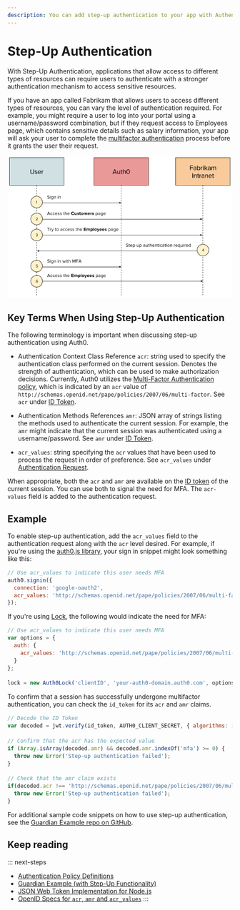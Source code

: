 ```yaml
---
description: You can add step-up authentication to your app with Authentication Context Class Reference
---
```

# Step-Up Authentication

With Step-Up Authentication, applications that allow access to different types of resources can require users to authenticate with a stronger authentication mechanism to access sensitive resources.

If you have an app called Fabrikam that allows users to access different types of resources, you can vary the level of authentication required. For example, you might require a user to log into your portal using a username/password combination, but if they request access to Employees page, which contains sensitive details such as salary information, your app will ask your user to complete the [multifactor authentication](/multifactor-authentication) process before it grants the user their request.

![](/media/articles/step-up-authentication/flow.png)

## Key Terms When Using Step-Up Authentication

The following terminology is important when discussing step-up authentication using Auth0.

* Authentication Context Class Reference `acr`: string used to specify the authentication class performed on the current session. Denotes the strength of authentication, which can be used to make authorization decisions. Currently, Auth0 utilizes the [Multi-Factor Authentication policy](http://schemas.openid.net/pape/policies/2007/06/multi-factor), which is indicated by an `acr` value of `http://schemas.openid.net/pape/policies/2007/06/multi-factor`. See `acr` under [ID Token](http://openid.net/specs/openid-connect-core-1_0.html#IDToken).

* Authentication Methods References `amr`: JSON array of strings listing the methods used to authenticate the current session. For example, the `amr` might indicate that the current session was authenticated using a username/password.  See `amr` under [ID Token](http://openid.net/specs/openid-connect-core-1_0.html#IDToken).

* `acr_values`: string specifying the `acr` values that have been used to process the request in order of preference. See `acr_values` under [Authentication Request](http://openid.net/specs/openid-connect-core-1_0.html#AuthorizationEndpoint).

When appropriate, both the `acr` and `amr` are available on the [ID token](/tokens/id-token) of the current session. You can use both to signal the need for MFA. The `acr-values` field is added to the authentication request.

## Example

To enable step-up authentication, add the `acr_values` field to the authentication request along with the `acr` level desired. For example, if you're using the [auth0.js library](/libraries/auth0js), your sign in snippet might look something like this:

```js
// Use acr_values to indicate this user needs MFA
auth0.signin({
  connection: 'google-oauth2',
  acr_values: 'http://schemas.openid.net/pape/policies/2007/06/multi-factor'
});
```

If you're using [Lock](/libraries/lock), the following would indicate the need for MFA:

```js
// Use acr_values to indicate this user needs MFA
var options = {
  auth: {
    acr_values: 'http://schemas.openid.net/pape/policies/2007/06/multi-factor'
  }
};

lock = new Auth0Lock('clientID', 'your-auth0-domain.auth0.com', options);
```

To confirm that a session has successfully undergone multifactor authentication, you can check the `id_token` for its `acr` and `amr` claims.

```js
// Decode the ID Token
var decoded = jwt.verify(id_token, AUTH0_CLIENT_SECRET, { algorithms: ['HS256'] });

// Confirm that the acr has the expected value
if (Array.isArray(decoded.amr) && decoded.amr.indexOf('mfa') >= 0) {
  throw new Error('Step-up authentication failed');
}

// Check that the amr claim exists
if(decoded.acr !== 'http://schemas.openid.net/pape/policies/2007/06/multi-factor'){
  throw new Error('Step-up authentication failed');
}
```

For additional sample code snippets on how to use step-up authentication, see the [Guardian Example repo on GitHub](https://github.com/auth0/guardian-example).

## Keep reading

::: next-steps
* [Authentication Policy Definitions](http://openid.net/specs/openid-provider-authentication-policy-extension-1_0.html#rfc.section.4)
* [Guardian Example (with Step-Up Functionality)](https://github.com/auth0/guardian-example)
* [JSON Web Token Implementation for Node.js](https://github.com/auth0/node-jsonwebtoken)
* [OpenID Specs for `acr`, `amr` and `acr_values`](http://openid.net/specs/openid-connect-core-1_0.html)
:::
